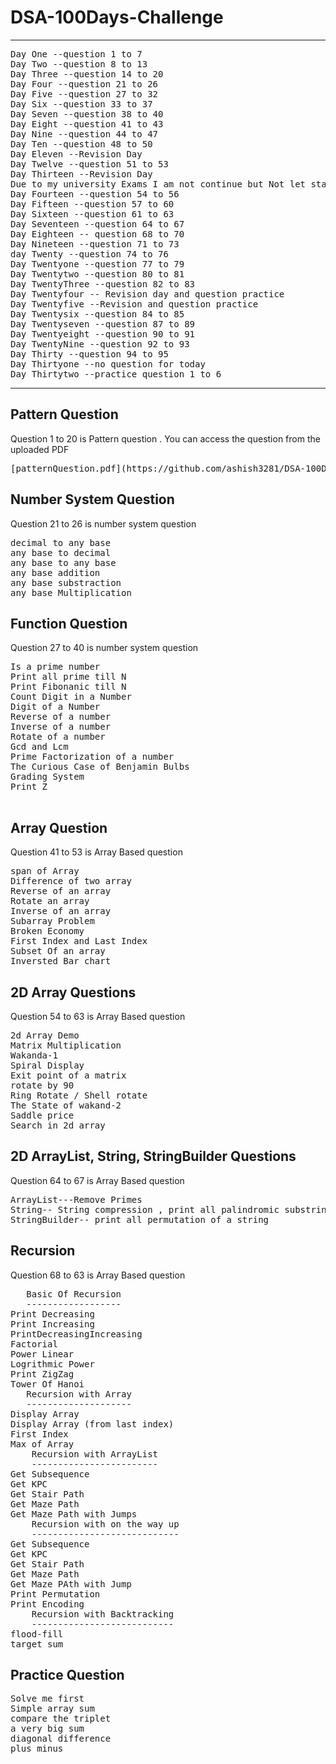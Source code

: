 # DSA-100Days-Challenge
<hr>
<pre>
Day One --question 1 to 7
Day Two --question 8 to 13
Day Three --question 14 to 20
Day Four --question 21 to 26
Day Five --question 27 to 32
Day Six --question 33 to 37
Day Seven --question 38 to 40
Day Eight --question 41 to 43
Day Nine --question 44 to 47
Day Ten --question 48 to 50
Day Eleven --Revision Day
Day Twelve --question 51 to 53
Day Thirteen --Revision Day
Due to my university Exams I am not continue but Not let start again
Day Fourteen --question 54 to 56
Day Fifteen --question 57 to 60
Day Sixteen --question 61 to 63
Day Seventeen --question 64 to 67
Day Eighteen -- question 68 to 70
Day Nineteen --question 71 to 73
day Twenty --question 74 to 76
Day Twentyone --question 77 to 79
Day Twentytwo --question 80 to 81
Day TwentyThree --question 82 to 83
Day Twentyfour -- Revision day and question practice
Day Twentyfive --Revision and question practice
Day Twentysix --question 84 to 85
Day Twentyseven --question 87 to 89
Day Twentyeight --question 90 to 91
Day TwentyNine --question 92 to 93
Day Thirty --question 94 to 95 
Day Thirtyone --no question for today
Day Thirtytwo --practice question 1 to 6
</pre>
<hr>
<h2>Pattern Question</h2>
<p>Question 1 to 20 is Pattern question . You can access the question from the uploaded PDF </p>
<pre>
[patternQuestion.pdf](https://github.com/ashish3281/DSA-100Days-Challenge/files/10058032/patternQuestion.pdf)
</pre>
<h2>Number System Question</h2>
<p>Question 21 to 26 is number system question</p>
<pre>
decimal to any base
any base to decimal
any base to any base
any base addition
any base substraction
any base Multiplication
</pre>
<h2>Function Question</h2>
<p>Question 27 to 40 is number system question</p>
<pre>
Is a prime number
Print all prime till N
Print Fibonanic till N
Count Digit in a Number
Digit of a Number
Reverse of a number
Inverse of a number
Rotate of a number
Gcd and Lcm
Prime Factorization of a number
The Curious Case of Benjamin Bulbs
Grading System
Print Z

</pre>
<h2>Array Question</h2>
<p>Question 41 to 53 is Array Based question</p>
<pre>
span of Array
Difference of two array
Reverse of an array
Rotate an array
Inverse of an array
Subarray Problem
Broken Economy
First Index and Last Index
Subset Of an array
Inversted Bar chart
</pre>
<h2>2D Array Questions</h2>
<p>Question 54 to 63 is Array Based question</p>
<pre>
2d Array Demo
Matrix Multiplication
Wakanda-1
Spiral Display
Exit point of a matrix
rotate by 90
Ring Rotate / Shell rotate
The State of wakand-2
Saddle price
Search in 2d array
</pre>
<h2>2D ArrayList, String, StringBuilder Questions</h2>
<p>Question 64 to 67 is Array Based question</p>
<pre>
ArrayList---Remove Primes 
String-- String compression , print all palindromic substring
StringBuilder-- print all permutation of a string
</pre>
<h2>Recursion</h2>
<p>Question 68 to 63 is Array Based question</p>
<pre>
   Basic Of Recursion
   ------------------
Print Decreasing
Print Increasing
PrintDecreasingIncreasing
Factorial
Power Linear
Logrithmic Power
Print ZigZag
Tower Of Hanoi
   Recursion with Array
   --------------------
Display Array
Display Array (from last index)
First Index
Max of Array
    Recursion with ArrayList
    ------------------------
Get Subsequence
Get KPC 
Get Stair Path
Get Maze Path
Get Maze Path with Jumps
    Recursion with on the way up
    ----------------------------
Get Subsequence
Get KPC 
Get Stair Path
Get Maze Path
Get Maze PAth with Jump
Print Permutation
Print Encoding
    Recursion with Backtracking
    ---------------------------
flood-fill
target sum
</pre>
<h2>Practice  Question</h2>
<pre>
Solve me first
Simple array sum
compare the triplet
a very big sum
diagonal difference
plus minus
</pre>
